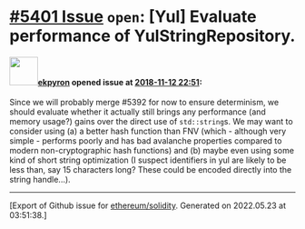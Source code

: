 # [\#5401 Issue](https://github.com/ethereum/solidity/issues/5401) `open`: [Yul] Evaluate performance of YulStringRepository.

#### <img src="https://avatars.githubusercontent.com/u/1347491?v=4" width="50">[ekpyron](https://github.com/ekpyron) opened issue at [2018-11-12 22:51](https://github.com/ethereum/solidity/issues/5401):

Since we will probably merge #5392 for now to ensure determinism, we should evaluate whether it actually still brings any performance (and memory usage?) gains over the direct use of ``std::string``s. We may want to consider using (a) a better hash function than FNV (which - although very simple - performs poorly and has bad avalanche properties compared to modern non-cryptographic hash functions) and (b) maybe even using some kind of short string optimization (I suspect identifiers in yul are likely to be less than, say 15 characters long? These could be encoded directly into the string handle...).




-------------------------------------------------------------------------------



[Export of Github issue for [ethereum/solidity](https://github.com/ethereum/solidity). Generated on 2022.05.23 at 03:51:38.]

